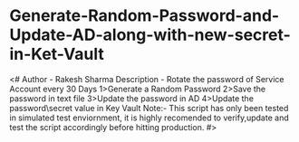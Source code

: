 # Generate-Random-Password-and-Update-AD-along-with-new-secret-in-Ket-Vault

<#
Author - Rakesh Sharma
Description - Rotate the password of Service Account every 30 Days
1>Generate a Random Password
2>Save the password in text file
3>Update the password in AD
4>Update the password\secret value in Key Vault
Note:- This script has only been tested in simulated test enviornment, it is highly recomended to verify,update and test the script accordingly before hitting production.
#>
